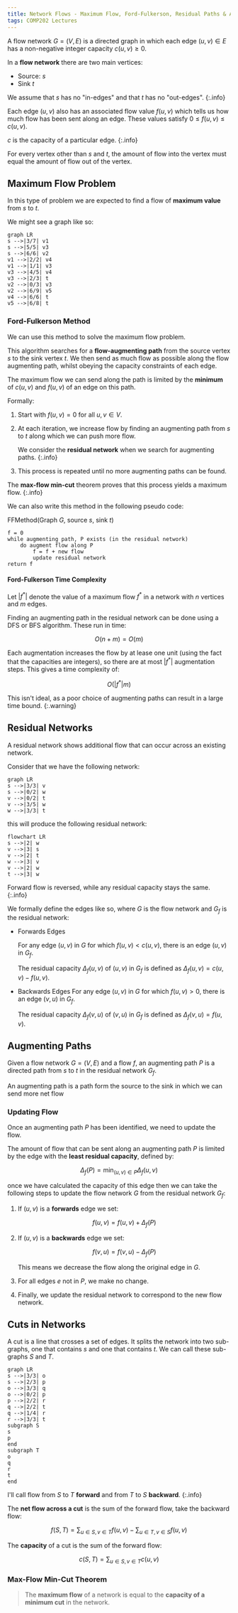 ```yaml
---
title: Network Flows - Maximum Flow, Ford-Fulkerson, Residual Paths & Augmenting Paths
tags: COMP202 Lectures
---
```

A flow network $G=(V,E)$ is a directed graph in which each edge $(u,v)\in E$ has a non-negative integer capacity $c(u,v)\geq 0$.

In a **flow network** there are two main vertices:

* Source: $s$
* Sink $t$

We assume that $s$ has no "in-edges" and that $t$ has no "out-edges".
{:.info}

Each edge $(u,v)$ also has an associated flow value $f(u,v)$ which tells us how much flow has been sent along an edge. These values satisfy $0\leq f(u,v) \leq c(u,v)$.

$c$ is the capacity of a particular edge.
{:.info}

For every vertex other than $s$ and $t$, the amount of flow into the vertex must equal the amount of flow out of the vertex.

## Maximum Flow Problem
In this type of problem we are expected to find a flow of **maximum value** from $s$ to $t$.

We might see a graph like so:

```mermaid
graph LR
s -->|3/7| v1
s -->|5/5| v3
s -->|6/6| v2
v1 -->|2/2| v4
v1 -->|1/1| v3
v3 -->|4/5| v4
v3 -->|2/3| t
v2 -->|0/3| v3
v2 -->|6/9| v5
v4 -->|6/6| t
v5 -->|6/8| t
```

### Ford-Fulkerson Method
We can use this method to solve the maximum flow problem. 

This algorithm searches for a **flow-augmenting path** from the source vertex $s$ to the sink vertex $t$. We then send as much flow as possible along the flow augmenting path, whilst obeying the capacity constraints of each edge.

The maximum flow we can send along the path is limited by the **minimum** of $c(u,v)$ and $f(u,v)$ of an edge on this path.

Formally:

1. Start with $f(u,v) = 0$ for all $u, v\in V$.
1. At each iteration, we increase flow by finding an augmenting path from $s$ to $t$ along which we can push more flow.
	
	We consider the **residual network** when we search for augmenting paths.
	{:.info}
1. This process is repeated until no more augmenting paths can be found.

The **max-flow min-cut** theorem proves that this process yields a maximum flow.
{:.info}

We can also write this method in the following pseudo code:

FFMethod(Graph $G$, source $s$, sink $t$)

```
f = 0
while augmenting path, P exists (in the residual network)
	do augment flow along P
		f = f + new flow
		update residual network
return f
```

#### Ford-Fulkerson Time Complexity
Let $\lvert f^*\rvert$ denote the value of a maximum flow $f^*$ in a network with $n$ vertices and $m$ edges.

Finding an augmenting path in the residual network can be done using a DFS or BFS algorithm. These run in time:

$$
O(n+m) = O(m)
$$

Each augmentation increases the flow by at lease one unit (using the fact that the capacities are integers), so there are at most $\lvert f^*\rvert$ augmentation steps. This gives a time complexity of:

$$
O(\lvert f^*\rvert m)
$$

This isn't ideal, as a poor choice of augmenting paths can result in a large time bound.
{:.warning}

## Residual Networks
A residual network shows additional flow that can occur across an existing network.

Consider that we have the following network:

```mermaid
graph LR
s -->|3/3| v
s -->|0/2| w
v -->|0/2| t
v -->|3/5| w
w -->|3/3| t
```

this will produce the following residual network:

```mermaid
flowchart LR
s -->|2| w
v -->|3| s
v -->|2| t
w -->|3| v
v -->|2| w
t -->|3| w
```

Forward flow is reversed, while any residual capacity stays the same.
{:.info}

We formally define the edges like so, where $G$ is the flow network and $G_f$ is the residual network:

* Forwards Edges
	
	For any edge $(u,v)$ in $G$ for which $f(u,v)<c(u,v)$, there is an edge $(u,v)$ in $G_f$.
	
	The residual capacity $\Delta_f(u,v)$ of $(u,v)$ in $G_f$ is defined as $\Delta_f(u,v)=c(u,v)-f(u,v)$.
* Backwards Edges
	For any edge $(u,v)$ in $G$ for which $f(u,v)>0$, there is an edge $(v,u)$ in $G_f$.
	
	The residual capacity $\Delta_f(v,u)$ of $(v,u)$ in $G_f$ is defined as $\Delta_f(v,u)=f(u,v)$.

## Augmenting Paths
Given a flow network $G=(V,E)$ and a flow $f$, an augmenting path $P$ is a directed path from $s$ to $t$ in the residual network $G_f$.

An augmenting path is a path form the source to the sink in which we can send more net flow

### Updating Flow
Once an augmenting path $P$ has been identified, we need to update the flow. 

The amount of flow that can be sent along an augmenting path $P$ is limited by the edge with the **least residual capacity**, defined by:

$$
\Delta_f(P) = \min_{(u,v)\in P}\Delta_f(u,v)
$$

once we have calculated the capacity of this edge then we can take the following steps to update the flow network $G$ from the residual network $G_f$:

1. If $(u,v)$ is a **forwards** edge we set:
	
	$$
	f(u,v) = f(u,v) + \Delta_f(P)
	$$
1. If $(u,v)$ is a **backwards** edge we set:
	
	$$
	f(v,u) = f(v,u) - \Delta_f(P)
	$$
	
	This means we decrease the flow along the original edge in $G$.
1. For all edges $e$ not in $P$, we make no change.
1. Finally, we update the residual network to correspond to the new flow network.

## Cuts in Networks
A cut is a line that crosses a set of edges. It splits the network into two sub-graphs, one that contains $s$ and one that contains $t$. We can call these sub-graphs $S$ and $T$.


```mermaid
graph LR
s -->|3/3| o
s -->|2/3| p
o -->|3/3| q
o -->|0/2| p
p -->|2/2| r
q -->|2/2| t
q -->|1/4| r
r -->|3/3| t
subgraph S
s
p
end
subgraph T
o
q
r
t
end
```

I'll call flow from $S$ to $T$ **forward** and from $T$ to $S$ **backward**.
{:.info}

The **net flow across a cut** is the sum of the forward flow, take the backward flow:

$$
f(S,T) = \sum_{u\in S, v\in T}f(u,v)-\sum_{u\in T, v\in S} f(u,v)
$$

The **capacity** of a cut is the sum of the forward flow:

$$
c(S,T) = \sum_{u\in S, v\in T}c(u,v)
$$

### Max-Flow Min-Cut Theorem

> The **maximum flow** of a network is equal to the **capacity of a minimum cut** in the network.